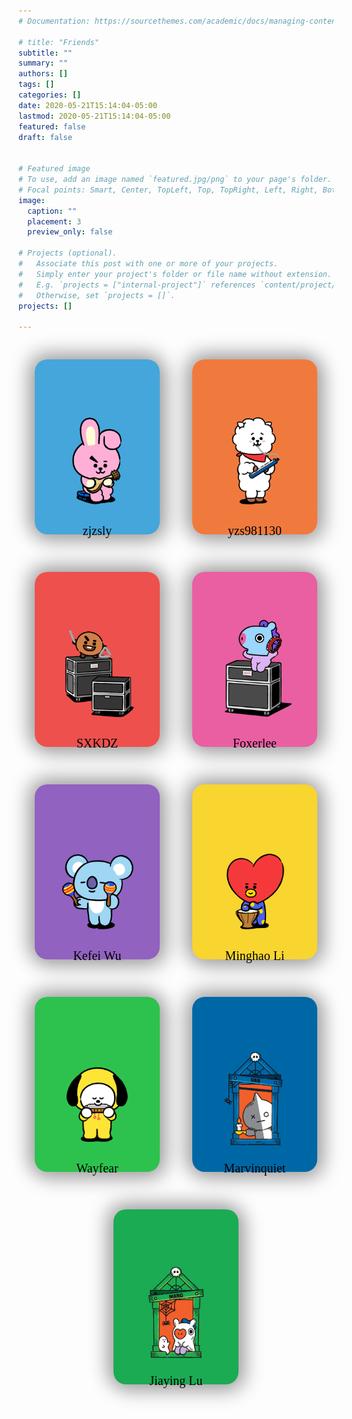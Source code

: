 ```yaml
---
# Documentation: https://sourcethemes.com/academic/docs/managing-content/

# title: "Friends"
subtitle: ""
summary: ""
authors: []
tags: []
categories: []
date: 2020-05-21T15:14:04-05:00
lastmod: 2020-05-21T15:14:04-05:00
featured: false
draft: false


# Featured image
# To use, add an image named `featured.jpg/png` to your page's folder.
# Focal points: Smart, Center, TopLeft, Top, TopRight, Left, Right, BottomLeft, Bottom, BottomRight.
image:
  caption: ""
  placement: 3
  preview_only: false

# Projects (optional).
#   Associate this post with one or more of your projects.
#   Simply enter your project's folder or file name without extension.
#   E.g. `projects = ["internal-project"]` references `content/project/deep-learning/index.md`.
#   Otherwise, set `projects = []`.
projects: []

---
```


<style>

.article-style img, .article-style video {
  margin-top: 0;
}

.cards-list {
  z-index: 0;
  width: 100%;
  display: flex;
  justify-content: space-around;
  flex-wrap: wrap;
}

.card {
  margin: 30px auto;
  width: 200px;
  height: 280px;
  border-radius: 20px;
  box-shadow: 5px 5px 30px 7px rgba(0,0,0,0.25), -5px -5px 30px 7px rgba(0,0,0,0.22);
  cursor: pointer;
  transition: 0.4s;
  border: 0;
}

.card .card_image {
  width: 200px;
  height: 280px;
  border-radius: 20px;
}

.card .card_image img {
  width: inherit;
  height: inherit;
  border-radius: 20px;
  object-fit: cover;
}

.card .card_title {
  text-align: center;
  border-radius: 0px 0px 40px 40px;
  font-family: "Marat Sans";
  font-size: 20px;
  margin-top: -80px;
  height: 40px;
}

.card:hover {
  transform: scale(0.9, 0.9);
  box-shadow: 5px 5px 30px 15px rgba(0,0,0,0.25), 
    -5px -5px 30px 15px rgba(0,0,0,0.22);
}

.title-white {
  color: white;
}

.title-black {
  color: black;
}

@media all and (max-width: 500px) {
  .card-list {
    /* On small screens, we are no longer using row direction but column */
    flex-direction: column;
  }
}
</style>

<div class="cards-list">
  <div class="card 1"><a href="https://zjzsliyang.com/friends/" style="text-decoration: none;">
    <div class="card_image" style="background-color: #e4b093"> <img src="friends1.jpg" /> </div>
    <div class="card_title title-black">
      <p></p>
      <br />
      <p>zjzsly</p>
    </div></a>
  </div>

  <div class="card 2"><a href="https://yezhisheng.me/" style="text-decoration: none;">
    <div class="card_image" style="background-color: #f2bc6b"> <img src="friends2.jpg" /> </div>
    <div class="card_title title-black">
      <p></p>
      <br />
      <p>yzs981130</p>
    </div></a>
  </div>

  <div class="card 3"><a href="https://sxkdz.github.io/" style="text-decoration: none;">
    <div class="card_image" style="background-color: #ecd8ba"> <img src="friends3.jpg" /> </div>
    <div class="card_title title-black">
      <p></p>
      <br />
      <p>SXKDZ</p>
    </div></a>
  </div>

  <div class="card 4"><a href="https://www.foxerlee.top/" style="text-decoration: none;">
    <div class="card_image" style="background-color: #a49bc8"> <img src="friends4.jpg" /> </div>
    <div class="card_title title-black">
      <p></p>
      <br />
      <p>Foxerlee</p>
    </div></a>
  </div>

  <div class="card 5"><a href="https://aurora1024.github.io/" style="text-decoration: none;">
    <div class="card_image" style="background-color: #9eaab3"> <img src="friends5.jpg" /> </div>
    <div class="card_title title-black">
      <p></p>
      <br />
      <p>Kefei Wu</p>
    </div></a>
  </div>

  <div class="card 6"><a href="https://ncaylmh.github.io/" style="text-decoration: none;">
    <div class="card_image" style="background-color: #bda3b3"> <img src="friends6.jpg" /> </div>
    <div class="card_title title-black">
      <p></p>
      <br />
      <p>Minghao Li</p>
    </div></a>
  </div>

  <div class="card 7"><a href="https://wayfear.github.io/" style="text-decoration: none;">
    <div class="card_image" style="background-color: #9eaab3"> <img src="friends7.jpg" /> </div>
    <div class="card_title title-black">
      <p></p>
      <br />
      <p>Wayfear</p>
    </div></a>
  </div>

  <div class="card 8"><a href="https://marvinquiet.github.io/" style="text-decoration: none;">
    <div class="card_image" style="background-color: #bda3b3"> <img src="friends8.jpg" /> </div>
    <div class="card_title title-black">
      <p></p>
      <br />
      <p>Marvinquiet</p>
    </div></a>
  </div>

  <div class="card 9"><a href="https://lujiaying.github.io/" style="text-decoration: none;">
    <div class="card_image" style="background-color: #bda3b3"> <img src="friends9.jpg" /> </div>
    <div class="card_title title-black">
      <p></p>
      <br />
      <p>Jiaying Lu</p>
    </div></a>
  </div>

</div>